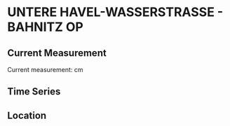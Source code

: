 # UNTERE HAVEL-WASSERSTRASSE - BAHNITZ OP

## Current Measurement

Current measurement: <Value topic="rivers/pegel-online/UHW/BAHNITZ-OP/measurementValue"/> cm

## Time Series

<TimeSeries topic="rivers/pegel-online/UHW/BAHNITZ-OP/measurementValue" period="week" />

## Location

<WorldMap>
  <Marker lat="52.501355601411184" lon="12.41871181181939" labelTopic="rivers/pegel-online/UHW/BAHNITZ-OP/measurementValue" />
</WorldMap>
